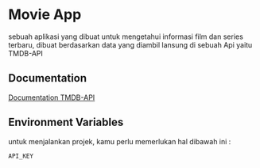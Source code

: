 
# Movie App

sebuah aplikasi yang dibuat untuk mengetahui informasi film dan series terbaru, dibuat berdasarkan data yang diambil lansung di sebuah Api yaitu TMDB-API







## Documentation

[Documentation TMDB-API](https://developers.themoviedb.org/)


## Environment Variables

untuk menjalankan projek, kamu perlu memerlukan hal dibawah ini :
    
`API_KEY` 






